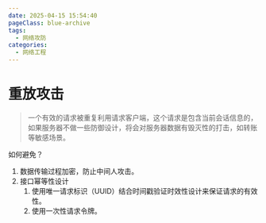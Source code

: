 ```yaml
---
date: 2025-04-15 15:54:40
pageClass: blue-archive
tags:
  - 网络攻防
categories:
  - 网络工程
---
```


# 重放攻击
>一个有效的请求被重复利用请求客户端，这个请求是包含当前会话信息的，如果服务器不做一些防御设计，将会对服务器数据有毁灭性的打击，如转账等敏感场景。

如何避免？
1. 数据传输过程加密，防止中间人攻击。
2. 接口幂等性设计
	1. 使用唯一请求标识（UUID）结合时间戳验证时效性设计来保证请求的有效性。
	2. 使用一次性请求令牌。
